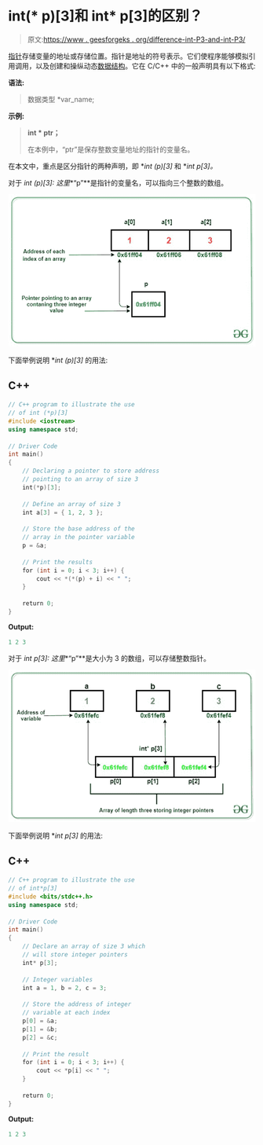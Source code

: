 # int(* p)[3]和 int* p[3]的区别？

> 原文:[https://www . geesforgeks . org/difference-int-P3-and-int-P3/](https://www.geeksforgeeks.org/difference-between-int-p3-and-int-p3/)

[指针](https://www.geeksforgeeks.org/pointers-in-c-and-c-set-1-introduction-arithmetic-and-array/)存储变量的地址或存储位置。指针是地址的符号表示。它们使程序能够模拟引用调用，以及创建和操纵动态[数据结构](https://www.geeksforgeeks.org/data-structures/)。它在 C/C++ 中的一般声明具有以下格式:

**语法:**

> 数据类型 *var_name;

**示例:**

> **int * ptr；**
> 
> 在本例中，“ptr”是保存整数变量地址的指针的变量名。

在本文中，重点是区分指针的两种声明，即 **int (*p)[3]** 和 **int *p[3]。**

对于 **int (*p)[3]:** 这里**“p”**是指针的变量名，可以指向三个整数的数组。

[![](img/146caf16047106b7893d204302a50962.png)](https://media.geeksforgeeks.org/wp-content/uploads/20201123001107/gfg2.jpg)

下面举例说明 **int (*p)[3]** 的用法:

## C++

```cpp
// C++ program to illustrate the use
// of int (*p)[3]
#include <iostream>
using namespace std;

// Driver Code
int main()
{
    // Declaring a pointer to store address
    // pointing to an array of size 3
    int(*p)[3];

    // Define an array of size 3
    int a[3] = { 1, 2, 3 };

    // Store the base address of the
    // array in the pointer variable
    p = &a;

    // Print the results
    for (int i = 0; i < 3; i++) {
        cout << *(*(p) + i) << " ";
    }

    return 0;
}
```

**Output:**

```cpp
1 2 3

```

对于 **int *p[3]:** 这里**“p”**是大小为 3 的数组，可以存储整数指针。

[![](img/265676d1c2e5004c198b301e40ee5d51.png)](https://media.geeksforgeeks.org/wp-content/uploads/20201123001106/gfg11.jpg)

下面举例说明 **int *p[3]** 的用法:

## C++

```cpp
// C++ program to illustrate the use
// of int*p[3]
#include <bits/stdc++.h>
using namespace std;

// Driver Code
int main()
{
    // Declare an array of size 3 which
    // will store integer pointers
    int* p[3];

    // Integer variables
    int a = 1, b = 2, c = 3;

    // Store the address of integer
    // variable at each index
    p[0] = &a;
    p[1] = &b;
    p[2] = &c;

    // Print the result
    for (int i = 0; i < 3; i++) {
        cout << *p[i] << " ";
    }

    return 0;
}
```

**Output:**

```cpp
1 2 3

```